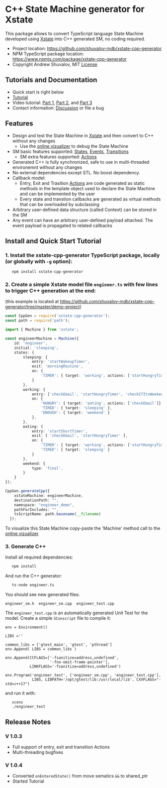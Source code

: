 # C++ State Machine generator for Xstate

This package allows to convert TypeScript language State Machine developed
using [Xstate](https://github.com/davidkpiano/xstate) into C++ generated SM, no coding required.

* Project location: https://github.com/shuvalov-mdb/xstate-cpp-generator
* NPM TypeScript package location: https://www.npmjs.com/package/xstate-cpp-generator
* Copyright Andrew Shuvalov, MIT [License](https://github.com/shuvalov-mdb/xstate-cpp-generator/blob/master/LICENSE)

## Tutorials and Documentation
* Quick start is right below
* [Tutorial](TUTORIAL.md)
* Video tutorial: [Part 1](https://youtu.be/DnuJFUR1SgA), [Part 2](https://youtu.be/8TTfRrmNu0s), and [Part 3](https://youtu.be/HoH68709Sq8)
* Contact information: [Discussion](https://github.com/davidkpiano/xstate/discussions/1608) or file a bug

## Features

* Design and test the State Machine in [Xstate](https://github.com/davidkpiano/xstate) and then convert to C++ without any changes
  * Use the [online vizualizer](https://xstate.js.org/viz/) to debug the State Machine
* SM basic features supported: [States](https://xstate.js.org/docs/guides/states.html), [Events](https://xstate.js.org/docs/guides/events.html), [Transitions](https://xstate.js.org/docs/guides/transitions.html)
  * SM extra features supported: [Actions](https://xstate.js.org/docs/guides/actions.html#declarative-actions)
* Generated C++ is fully synchronized, safe to use in multi-threaded environemnt without any changes
* No external dependencies except STL. No boost dependency.
* Callback model:
  * Entry, Exit and Trasition [Actions](https://xstate.js.org/docs/guides/actions.html#declarative-actions) are code
   generated as static methods in the template object used to declare the State Machine and can be implemented by the user
  * Every state and transtion callbacks are generated as virtual methods that can be overloaded by subclassing
* Arbitrary user-defined data structure (called Context) can be stored in the SM
* Any event can have an arbitrary user-defined payload attached. The event payload is propagated to related callbacks

## Install and Quick Start Tutorial

### 1. Install the xstate-cpp-generator TypeScript package, locally (or globally with `-g` option):

```bash
   npm install xstate-cpp-generator
```
### 2. Create a simple Xstate model file `engineer.ts` with few lines to trigger C++ generation at the end:
(this example is located at https://github.com/shuvalov-mdb/xstate-cpp-generator/tree/master/demo-project)

```TypeScript
const CppGen = require('xstate-cpp-generator');
const path = require('path');

import { Machine } from 'xstate';

const engineerMachine = Machine({
    id: 'engineer',
    initial: 'sleeping',
    states: {
        sleeping: {
            entry: 'startWakeupTimer',
            exit: 'morningRoutine',
            on: {
                'TIMER': { target: 'working', actions: ['startHungryTimer', 'startTiredTimer'] },
            }
        },
        working: {
            entry: ['checkEmail', 'startHungryTimer', 'checkIfItsWeekend' ],
            on: {
                'HUNGRY': { target: 'eating', actions: ['checkEmail']},
                'TIRED': { target: 'sleeping' },
                'ENOUGH': { target: 'weekend' }
            },
        },
        eating: {
            entry: 'startShortTimer',
            exit: [ 'checkEmail', 'startHungryTimer' ],
            on: {
                'TIMER': { target: 'working', actions: ['startHungryTimer'] },
                'TIRED': { target: 'sleeping' }
            }
        },
        weekend: {
            type: 'final',
        }
    }
});

CppGen.generateCpp({
    xstateMachine: engineerMachine,
    destinationPath: "",
    namespace: "engineer_demo",
    pathForIncludes: "",
    tsScriptName: path.basename(__filename)
  });

```
To visualize this State Machine copy-paste the 'Machine' method call to the [online vizualizer](https://xstate.js.org/viz/).

### 3. Generate C++
Install all required dependencies:

```bash
   npm install
```

And run the C++ generator:
```bash
   ts-node engineer.ts
```
You should see new generated files:
```
engineer_sm.h  engineer_sm.cpp  engineer_test.cpp
```

The `engineer_test.cpp` is an automatically generated Unit Test for the model. Create a simple `SConscript` file to compile it:

```
env = Environment()

LIBS =''

common_libs = ['gtest_main', 'gtest', 'pthread']
env.Append( LIBS = common_libs )

env.Append(CCFLAGS=['-fsanitize=address,undefined',
                    '-fno-omit-frame-pointer'],
           LINKFLAGS='-fsanitize=address,undefined')

env.Program('engineer_test', ['engineer_sm.cpp', 'engineer_test.cpp'], 
            LIBS, LIBPATH='/opt/gtest/lib:/usr/local/lib', CXXFLAGS="-std=c++17")

```
and run it with:
```
   scons
   ./engineer_test
```


## Release Notes

### V 1.0.3
* Full support of entry, exit and transition Actions
* Multi-threading bugfixes
### V 1.0.4
* Converted `onEnteredState()` from move sematics `&&` to shared_ptr
* Started Tutorial
